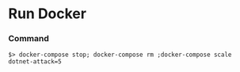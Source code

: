 Run Docker
==========

### Command

```
$> docker-compose stop; docker-compose rm ;docker-compose scale dotnet-attack=5
```